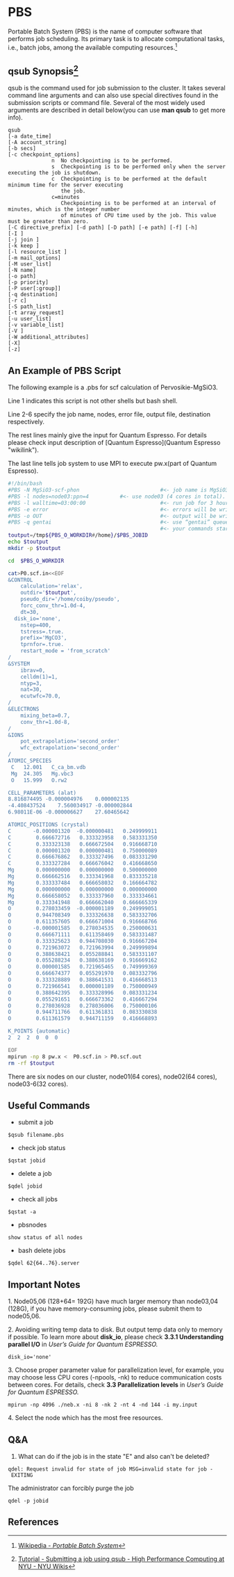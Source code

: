 # PBS

Portable Batch System (PBS) is the name of computer software that performs job scheduling. Its primary task is to allocate computational tasks, i.e., batch jobs, among the available computing resources.[^1]

## qsub Synopsis[^2]

qsub is the command used for job submission to the cluster. It takes several command line arguments and can also use special directives found in the submission scripts or command file. Several of the most widely used arguments are described in detail below(you can use **man qsub** to get more info).

```
qsub
[-a date_time]
[-A account_string]
[-b secs]
[-c checkpoint_options]
              n  No checkpointing is to be performed.
              s  Checkpointing is to be performed only when the server executing the job is shutdown.
              c  Checkpointing is to be performed at the default minimum time for the server executing
                 the job.
              c=minutes
                 Checkpointing is to be performed at an interval of minutes, which is the integer number
                 of minutes of CPU time used by the job. This value must be greater than zero.
[-C directive_prefix] [-d path] [-D path] [-e path] [-f] [-h]
[-I ]
[-j join ]
[-k keep ]
[-l resource_list ]
[-m mail_options]
[-M user_list]
[-N name]
[-o path]
[-p priority]
[-P user[:group]]
[-q destination]
[-r c]
[-S path_list]
[-t array_request]
[-u user_list]
[-v variable_list]
[-V ]
[-W additional_attributes]
[-X]
[-z]
```

## An Example of PBS Script

The following example is a .pbs for scf calculation of Pervosikie-MgSiO3.

Line 1 indicates this script is not other shells but bash shell.

Line 2-6 specify the job name, nodes, error file, output file, destination respectively.

The rest lines mainly give the input for Quantum Espresso. For details
please check input description of [Quantum Espresso](Quantum Espresso "wikilink").

The last line tells job system to use MPI to execute pw.x(part of Quantum Espresso).

```bash
#!/bin/bash
#PBS -N MgSiO3-scf-phon                          #<- job name is MgSiO3-scf-phon which will be shown in the queue if you use qstat
#PBS -l nodes=node03:ppn=4          #<- use node03 (4 cores in total).
#PBS -l walltime=03:00:00                        #<- run job for 3 hours(that means the job will be terminated if 3 hour limit is reached) 
#PBS -e error                                    #<- errors will be written to file 'error'
#PBS -o OUT                                      #<- output will be written to file 'OUT'
#PBS -q gentai                                   #<- use “gentai” queue (there only one queue on our cluster)
                                                 #<- your commands start here
toutput=/tmp${PBS_O_WORKDIR#/home}/$PBS_JOBID
echo $toutput
mkdir -p $toutput

cd  $PBS_O_WORKDIR

cat>P0.scf.in<<EOF
&CONTROL
    calculation='relax',
    outdir='$toutput',
    pseudo_dir='/home/coiby/pseudo',
    forc_conv_thr=1.0d-4,
    dt=30,
  disk_io='none',
    nstep=400,
    tstress=.true.
    prefix='MgCO3',
    tprnfor=.true.
    restart_mode = 'from_scratch'
/
&SYSTEM
    ibrav=0,
    celldm(1)=1,
    ntyp=3,
    nat=30,
    ecutwfc=70.0,
/
&ELECTRONS
    mixing_beta=0.7,
    conv_thr=1.0d-8,
/
&IONS
    pot_extrapolation='second_order'
    wfc_extrapolation='second_order'
/
ATOMIC_SPECIES
 C   12.001   C_ca_bm.vdb
 Mg  24.305   Mg.vbc3
 O   15.999   O.rw2

CELL_PARAMETERS (alat)
8.816874495 -0.000004976    0.000002135
-4.408437524    7.560034917 -0.000002844
6.98011E-06 -0.000006627    27.60465642

ATOMIC_POSITIONS (crystal)
C       -0.000001320  -0.000000481   0.249999911
C        0.666672716   0.333323958   0.583331350
C        0.333323138   0.666672504   0.916668710
C        0.000001320   0.000000481   0.750000089
C        0.666676862   0.333327496   0.083331290
C        0.333327284   0.666676042   0.416668650
Mg       0.000000000   0.000000000   0.500000000
Mg       0.666662516   0.333341968   0.833335218
Mg       0.333337484   0.666658032   0.166664782
Mg       0.000000000   0.000000000   0.000000000
Mg       0.666658052   0.333337960   0.333334661
Mg       0.333341948   0.666662040   0.666665339
O        0.278033459  -0.000001189   0.249999051
O        0.944708349   0.333326638   0.583332706
O        0.611357605   0.666671004   0.916668766
O       -0.000001585   0.278034535   0.250000631
O        0.666671111   0.611358469   0.583331487
O        0.333325623   0.944708030   0.916667204
O        0.721963072   0.721963994   0.249999894
O        0.388638421   0.055288841   0.583331107
O        0.055288234   0.388638169   0.916669162
O        0.000001585   0.721965465   0.749999369
O        0.666674377   0.055291970   0.083332796
O        0.333328889   0.388641531   0.416668513
O        0.721966541   0.000001189   0.750000949
O        0.388642395   0.333328996   0.083331234
O        0.055291651   0.666673362   0.416667294
O        0.278036928   0.278036006   0.750000106
O        0.944711766   0.611361831   0.083330838
O        0.611361579   0.944711159   0.416668893

K_POINTS {automatic}
2  2  2  0  0  0

EOF
mpirun -np 8 pw.x <  P0.scf.in > P0.scf.out
rm -rf $toutput
```

There are six nodes on our cluster, node01(64 cores), node02(64 cores), node03-6(32 cores).

## Useful Commands

-   submit a job

`$qsub filename.pbs`

-   check job status

`$qstat jobid`

-   delete a job

`$qdel jobid`

-   check all jobs

`$qstat -a`

-   pbsnodes

`show status of all nodes`

-   bash delete jobs

`$qdel 62{64..76}.server`

## Important Notes

​1. Node05,06 (128+64= 192G) have much larger memory than node03,04 (128G), if you have memory-consuming jobs, please submit them to node05,06.

​2. Avoiding writing temp data to disk. But output temp data only to
memory if possible. To learn more about **disk\_io**, please check
**3.3.1 Understanding parallel I/O** in *User’s Guide for Quantum
ESPRESSO.*

`disk_io='none'`

​3. Choose proper parameter value for parallelization level, for
example, you may choose less CPU cores (-npools, -nk) to reduce
communication costs between cores. For details, check **3.3
Parallelization levels** in *User’s Guide for Quantum ESPRESSO.*

`mpirun -np 4096 ./neb.x -ni 8 -nk 2 -nt 4 -nd 144 -i my.input`

​4. Select the node which has the most free resources.

## Q&A

1.  What can do if the job is in the state "E" and also can't be
    deleted?

`qdel: Request invalid for state of job MSG=invalid state for job - EXITING`

The administrator can forcibly purge the job

`qdel -p jobid`

## References

<references />

[^1]: [Wikipedia - *Portable Batch
    System*](https://en.wikipedia.org/wiki/Portable_Batch_System)

[^2]: [Tutorial - Submitting a job using qsub - High Performance
    Computing at NYU - NYU
    Wikis](https://wikis.nyu.edu/display/NYUHPC/Tutorial+-+Submitting+a+job+using+qsub)

